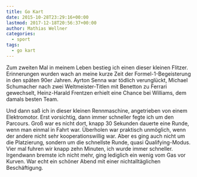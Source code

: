 ```yaml
---
title: Go Kart
date: 2015-10-28T23:29:16+00:00
lastmod: 2017-12-18T20:56:37+00:00
author: Mathias Wellner
categories:
  - sport
tags:
  - go kart
---
```

Zum zweiten Mal in meinem Leben bestieg ich einen dieser kleinen Flitzer. Erinnerungen wurden wach an meine kurze Zeit der Formel-1-Begeisterung in den späten 90er Jahren. Ayrton Senna war tödlich verunglückt, Michael Schumacher nach zwei Weltmeister-Titlen mit Benetton zu Ferrari gewechselt, Heinz-Harald Frentzen erhielt eine Chance bei Williams, dem damals besten Team. 
<!--more-->

Und dann saß ich in dieser kleinen Rennmaschine, angetrieben von einem Elektromotor. Erst vorsichtig, dann immer schneller fegte ich um den Parcours. Groß war es nicht dort, knapp 30 Sekunden dauerte eine Runde, wenn man einmal in Fahrt war. Überholen war praktisch unmöglich, wenn der andere nicht sehr kooperationswillig war. Aber es ging auch nicht um die Platzierung, sondern um die schnellste Runde, quasi Qualifying-Modus. Vier mal fuhren wir knapp zehn Minuten, ich wurde immer schneller. Irgendwann bremste ich nicht mehr, ging lediglich ein wenig vom Gas vor Kurven. War echt ein schöner Abend mit einer nichtalltäglichen Beschäftigung. 
